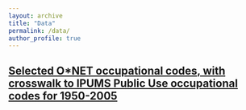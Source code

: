 ```yaml
---
layout: archive
title: "Data"
permalink: /data/
author_profile: true
---
```

<a href="/files/onet-master_selected.dta" target="_blank"><h2>Selected O*NET occupational codes, with crosswalk to IPUMS Public Use occupational codes for 1950-2005 </h2>
  
